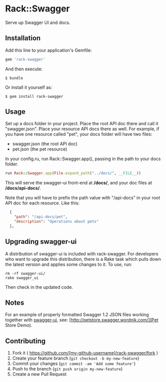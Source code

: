 # Rack::Swagger

Serve up Swagger UI and docs.

## Installation

Add this line to your application's Gemfile:

```ruby
gem 'rack-swagger'
```

And then execute:

    $ bundle

Or install it yourself as:

    $ gem install rack-swagger

## Usage

Set up a docs folder in your project. Place the root API doc there and call it
"swagger.json". Place your resource API docs there as well. For example, if you
have one resource called "pet", your docs folder will have two files:

* swagger.json (the root API doc)
* pet.json (the pet resource)

In your config.ru, run Rack::Swagger.app(), passing in the path to your docs
folder.

```ruby
run Rack::Swagger.app(File.expand_path("../docs/", __FILE__))
```

This will serve the swagger-ui front-end at **/docs/**, and your
doc files at **/docs/api-docs/**. 

Note that you will have to prefix the path
value with "/api-docs" in your root API doc for each resource. Like this:

```json
  {
    "path": "/api-docs/pet",
    "description": "Operations about pets"
  },
```

## Upgrading swagger-ui

A distribution of swagger-ui is included with rack-swagger. For developers who
want to upgrade this distribution, there is a Rake task which pulls down the
latest version and applies some changes to it. To use, run:

```
rm -rf swagger-ui/
rake swagger_ui
```

Then check in the updated code.

## Notes

For an example of properly formatted Swagger 1.2 JSON files working together
with [swagger-ui](https://github.com/wordnik/swagger-ui), see:
[http://petstore.swagger.wordnik.com/](Pet Store Demo).

## Contributing

1. Fork it ( https://github.com/[my-github-username]/rack-swagger/fork )
2. Create your feature branch (`git checkout -b my-new-feature`)
3. Commit your changes (`git commit -am 'Add some feature'`)
4. Push to the branch (`git push origin my-new-feature`)
5. Create a new Pull Request

